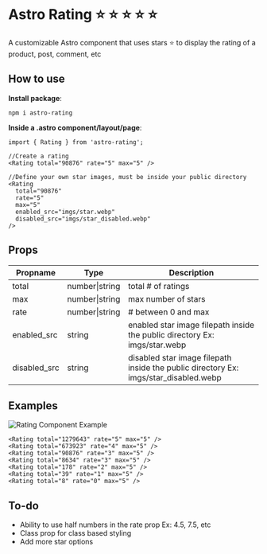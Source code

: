 # Astro Rating :star: :star: :star: :star: :star:

A customizable Astro component that uses stars :star: to display the rating of a product, post, comment, etc

## How to use

__Install package__:

```npm i astro-rating```

__Inside a .astro component/layout/page__:

```
import { Rating } from 'astro-rating';

//Create a rating
<Rating total="90876" rate="5" max="5" />

//Define your own star images, must be inside your public directory
<Rating 
  total="90876"
  rate="5"
  max="5"
  enabled_src="imgs/star.webp"
  disabled_src="imgs/star_disabled.webp"
/>
```

## Props

Propname | Type | Description
------------ | ------------- | -------------
total|number\|string|total # of ratings
max|number\|string|max number of stars
rate|number\|string|# between 0 and max
enabled_src|string|enabled star image filepath inside the public directory Ex: imgs/star.webp
disabled_src|string|disabled star image filepath inside the public directory Ex: imgs/star_disabled.webp

## Examples

![Rating Component Example](https://raw.githubusercontent.com/BryceRussell/astro-rating/main/example.JPG)

```
<Rating total="1279643" rate="5" max="5" />
<Rating total="673923" rate="4" max="5" />
<Rating total="90876" rate="3" max="5" />
<Rating total="8634" rate="3" max="5" />
<Rating total="178" rate="2" max="5" />
<Rating total="39" rate="1" max="5" />
<Rating total="8" rate="0" max="5" />
```

## To-do
- Ability to use half numbers in the rate prop Ex: 4.5, 7.5, etc
- Class prop for class based styling
- Add more star options
